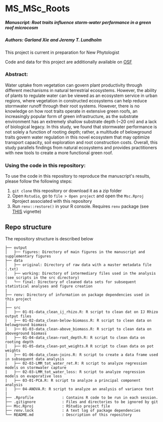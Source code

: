 # MS_MSc_Roots

##### Manuscript: Root traits influence storm-water performance in a green roof microcosm
##### Authors: Garland Xie and Jeremy T. Lundholm

This project is current in preparation for New Phytologist

Code and data for this project are additionally available on [OSF](https://osf.io/57xym/)

### Abstract: 

Water uptake from vegetation can govern plant productivity through different mechanisms in natural terrestrial ecosystems. 
However, the ability of plants to regulate water can be viewed as an ecosystem service in urban regions, where vegetation in constructed ecosystems can help reduce stormwater runoff through their root systems. 
However, there is no knowledge on how root traits operate in extensive green roofs, an increasingly popular form of green infrastructure, as the substrate environment has an extremely shallow substrate depth (~20 cm) and a lack of biological legacy. 
In this study, we found that stormwater performance is not solely a function of rooting depth; rather, a multitude of belowground traits govern water regulation in this novel ecosystem that may optimize transport capacity, soil exploration and root construction costs. 
Overall, this study parallels findings from natural ecosystems and provides practitioners with new tools to create a more functional green roof.

### Using the code in this repository:
To use the code in this repository to reproduce the manuscript's results,
please follow the following steps:
1. `git clone` this repository or download it as a zip folder
2. Open `Rstudio`, go to `file > Open project` and open the `Msc.Rproj`
Rproject associated with this repository
3. Run `renv::restore()` in your R console. Requires `renv` package (see [THIS](https://rstudio.github.io/renv/articles/renv.html) vignette)

## Repo structure

The repository structure is described below

```
├── output
│   ├── figures: Directory of main figures in the manuscript and supplementary figures
├── data                          
│   ├── original: Directory of raw data with a master metadata file (.txt)
│   ├── working: Directory of intermediary files used in the analysis (see scripts in the src directory)
│   └── final: Directory of cleaned data sets for subsequent statistical analyses and figure creation
|
├── renv: Directory of information on package dependencies used in this project
│
├── src
│   ├── 01-01-data_clean_ij_rhizo.R: R script to clean dat on IJ Rhizo output files 
│   ├── 01-02-data_clean-below-biomass.R: R script to clean data on belowground biomass
│   ├── 01-03-data_clean-above_biomass.R: R script to clean data on aboveground biomass
│   ├── 01-04-data_clean-root_depth.R: R script to clean data on rooting depth
│   ├── 01-05-data_clean-pot_weights.R R script to clean data on pot weights
│   ├── 01-06-data_clean-joins.R: R script to create a data frame used in subsequent data analysis
|   ├── 02-03-LMM_tot_water_ret.R: R script to analyze regression models on stormwater capture
|   ├── 02-03-LMM_tot_water_loss: R script to analyze regression models on evaporative loss
|   ├── 03-01-PCA.R: R script to analyze a principal component analysis
|   ├── 04-ANOVA.R: R script to analyze an analysis of variance test
|
├── .Rprofile             : Contains R code to be run in each session.
├── .gitignore            : Files and directories to be ignored by git
├── Msc.Rproj             : RStudio project file
├── renv.lock             : A text log of package dependencies
└── README.md             : Description of this repository
```
